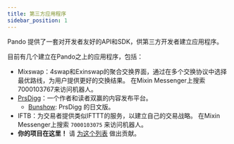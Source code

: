 ```yaml
---
title: 第三方应用程序
sidebar_position: 1
---
```


Pando 提供了一套对开发者友好的API和SDK，供第三方开发者建立应用程序。

目前有几个建立在Pando之上的应用程序，包括：

- Mixswap：4swap和Exinswap的聚合交换界面，通过在多个交换协议中选择最优路线，为用户提供更好的交换结果。 在Mixin Messenger上搜索7000103767来访问机器人。
- [PrsDigg](https://prsdigg.com)：一个作者和读者双赢的内容发布平台。
  - [Bunshow](https://bunshow.jp/): PrsDigg 的日文版。
- IFTB：为交易者提供类似IFTTT的服务，以建立自己的交易战略。 在Mixin Messenger上搜索 `7000103075`  来访问机器人。
- **你的项目在这里！** 请 [为这个列表](https://github.com/fox-one/docs.pando.im/tree/master/docs/3rd-party-apps/overview.md) 做出贡献。